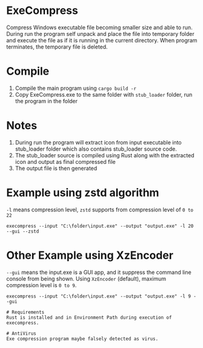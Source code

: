 # ExeCompress
Compress Windows executable file becoming smaller size and able to run. During run the program self unpack and place the file into temporary folder and execute the file as if it is running in the current directory. When program terminates, the temporary file is deleted.

# Compile
1. Compile the main program using `cargo build -r`
2. Copy ExeCompress.exe to the same folder with `stub_loader` folder, run the program in the folder

# Notes
1. During run the program will extract icon from input executable into stub_loader folder which also contains stub_loader source code.
2. The stub_loader source is compiled using Rust along with the extracted icon and output as final compressed file
3. The output file is then generated

# Example using zstd algorithm
`-l` means compression level, `zstd` supports from compression level of `0 to 22`
```
execompress --input "C:\folder\input.exe" --output "output.exe" -l 20 --gui --zstd
```
# Other Example using XzEncoder
`--gui` means the input.exe is a GUI app, and it suppress the command line console from being shown. Using `XzEncoder` (default), maximum compression level is `0 to 9`.

```
execompress --input "C:\folder\input.exe" --output "output.exe" -l 9 --gui

# Requirements
Rust is installed and in Environment Path during execution of execompress.

# AntiVirus
Exe compression program maybe falsely detected as virus.
